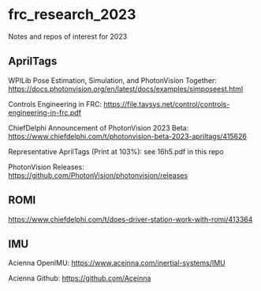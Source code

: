 # frc_research_2023
Notes and repos of interest for 2023

AprilTags
----------
WPILib Pose Estimation, Simulation, and PhotonVision Together: https://docs.photonvision.org/en/latest/docs/examples/simposeest.html

Controls Engineering in FRC: https://file.tavsys.net/control/controls-engineering-in-frc.pdf

ChiefDelphi Announcement of PhotonVision 2023 Beta: https://www.chiefdelphi.com/t/photonvision-beta-2023-apriltags/415626

Representative AprilTags (Print at 103%): see 16h5.pdf in this repo

PhotonVision Releases: https://github.com/PhotonVision/photonvision/releases

ROMI
----------
https://www.chiefdelphi.com/t/does-driver-station-work-with-romi/413364

IMU
----------
Acienna OpenIMU: https://www.aceinna.com/inertial-systems/IMU

Acienna Github: https://github.com/Aceinna

